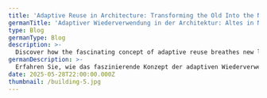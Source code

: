 ```yaml
---
title: 'Adaptive Reuse in Architecture: Transforming the Old Into the New'
germanTitle: 'Adaptiver Wiederverwendung in der Architektur: Altes in Neues verwandeln'
type: Blog
germanType: Blog
description: >-
  Discover how the fascinating concept of adaptive reuse breathes new life into abandoned, often historically significant buildings. By carefully preserving their historical charm and architectural integrity, adaptive reuse ensures that the past is honored while blending seamlessly with modern functionality, innovative design features, and sustainable practices. This approach not only revitalizes old structures but also contributes to the environment by reducing waste and the need for new construction. Learn how this method of architectural transformation balances history, innovation, and sustainability to create vibrant, functional spaces for today’s world.
germanDescription: >-
  Erfahren Sie, wie das faszinierende Konzept der adaptiven Wiederverwendung verlassenen, oft historisch bedeutenden Gebäuden neues Leben einhaucht. Durch die sorgfältige Bewahrung ihres historischen Charmes und ihrer architektonischen Integrität wird sichergestellt, dass die Vergangenheit geehrt wird, während sie nahtlos mit modernen Funktionen, innovativen Designmerkmalen und nachhaltigen Praktiken kombiniert wird. Dieser Ansatz revitalisiert nicht nur alte Strukturen, sondern trägt auch zur Umwelt bei, indem Abfall und der Bedarf an neuen Bauten reduziert werden. Erfahren Sie, wie diese Methode der architektonischen Transformation Geschichte, Innovation und Nachhaltigkeit in Einklang bringt, um lebendige, funktionale Räume für die heutige Welt zu schaffen.
date: 2025-05-28T22:00:00.000Z
thumbnail: /building-5.jpg
---
```


